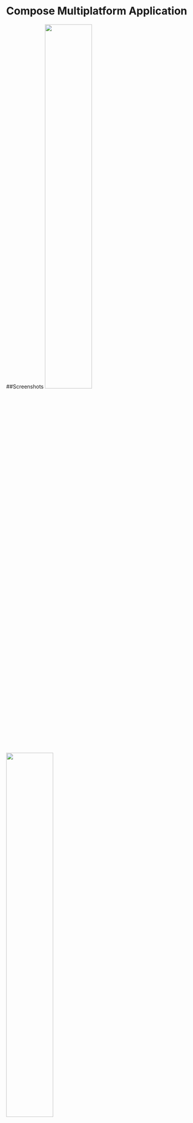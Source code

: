 # Compose Multiplatform Application

##Screenshots
<img src="https://github.com/KhubaibKhan4/Receipe-KMP/blob/master/screenshots/11.png" height="50%" width="50%" /> <img src="https://github.com/KhubaibKhan4/Receipe-KMP/blob/master/screenshots/22.png" height="50%" width="50%" /> <img src="https://github.com/KhubaibKhan4/Receipe-KMP/blob/master/screenshots/33.png" height="50%" width="50%" /> <img src="https://github.com/KhubaibKhan4/Receipe-KMP/blob/master/screenshots/44.png" height="50%" width="50%" /> <img src="https://github.com/KhubaibKhan4/Receipe-KMP/blob/master/screenshots/55.png" /> <img src="https://github.com/KhubaibKhan4/Receipe-KMP/blob/master/screenshots663.png" /><img src="https://github.com/KhubaibKhan4/Receipe-KMP/blob/master/screenshots/77.png" />

## Before running!
 - check your system with [KDoctor](https://github.com/Kotlin/kdoctor)
 - install JDK 17 on your machine
 - add `local.properties` file to the project root and set a path to Android SDK there

### Android
To run the application on android device/emulator:  
 - open project in Android Studio and run imported android run configuration

To build the application bundle:
- run `./gradlew :composeApp:run:composeApp:run`
 - find `.apk` file in `composeApp/build/outputs/apk/debug/composeApp-debug.apk`

### Desktop
Run the desktop application: `./gradlew :composeApp:run`

### iOS
To run the application on iPhone device/simulator:
 - Open `iosApp/iosApp.xcproject` in Xcode and run standard configuration
 - Or use [Kotlin Multiplatform Mobile plugin](https://plugins.jetbrains.com/plugin/14936-kotlin-multiplatform-mobile) for Android Studio

### Browser
Run the browser application: `./gradlew :composeApp:jsBrowserDevelopmentRun`

